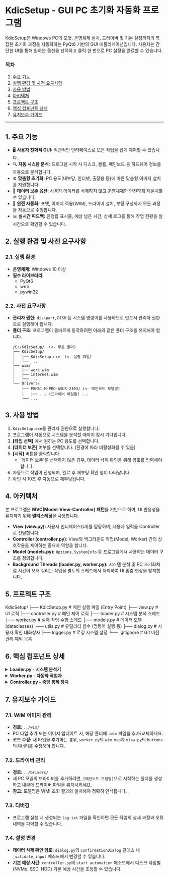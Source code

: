 # KdicSetup - GUI PC 초기화 자동화 프로그램

KdicSetup은 Windows PC의 포맷, 운영체제 설치, 드라이버 및 기본 설정까지의 복잡한 초기화 과정을 자동화하는 PyQt6 기반의 GUI 애플리케이션입니다. 사용자는 간단한 UI를 통해 원하는 옵션을 선택하고 클릭 한 번으로 PC 설정을 완료할 수 있습니다.

### 목차
1. [주요 기능](#1-주요-기능)
2. [실행 환경 및 사전 요구사항](#2-실행-환경-및-사전-요구사항)
3. [사용 방법](#3-사용-방법)
4. [아키텍처](#4-아키텍처)
5. [프로젝트 구조](#5-프로젝트-구조)
6. [핵심 컴포넌트 상세](#6-핵심-컴포넌트-상세)
7. [유지보수 가이드](#7-유지보수-가이드)

---

## 1. 주요 기능
* 🖥️ **사용자 친화적 GUI:** 직관적인 인터페이스로 모든 작업을 쉽게 제어할 수 있습니다.
* 🔍 **자동 시스템 분석:** 프로그램 시작 시 디스크, 볼륨, 메인보드 등 하드웨어 정보를 자동으로 분석합니다.
* ⚙️ **맞춤형 초기화:** PC 용도(내부망, 인터넷, 출장용 등)에 따른 맞춤형 이미지 설치를 지원합니다.
* 💾 **데이터 보존 옵션:** 사용자 데이터를 삭제하지 않고 운영체제만 안전하게 재설치할 수 있습니다.
* 🚀 **완전 자동화:** 포맷, 이미지 적용(WIM), 드라이버 설치, 부팅 구성까지 모든 과정을 자동으로 수행합니다.
* 📊 **실시간 피드백:** 진행률 표시줄, 예상 남은 시간, 상세 로그를 통해 작업 현황을 실시간으로 확인할 수 있습니다.

## 2. 실행 환경 및 사전 요구사항
### 2.1. 실행 환경
* **운영체제:** Windows 10 이상
* **필수 라이브러리:**
    * PyQt6
    * wmi
    * pywin32

### 2.2. 사전 요구사항
* **관리자 권한:** `diskpart`, `DISM` 등 시스템 명령어를 사용하므로 반드시 관리자 권한으로 실행해야 합니다.
* **폴더 구조:** 프로그램이 올바르게 동작하려면 아래와 같은 폴더 구조를 유지해야 합니다.
    ```
    /C:/KdicSetup/  (<- 루트 폴더)
    ├── KdicSetup/
    │   ├── KdicSetup.exe  (<- 실행 파일)
    │   └── ...
    ├── wim/
    │   ├── work.wim
    │   ├── internet.wim
    │   └── ...
    └── Drivers/
        ├── P8H61-M-PRO-ASUS-2103/ (<- 메인보드 모델명)
        │   ├── ... (드라이버 파일들) ...
        └── ...
    ```

## 3. 사용 방법
1. `KdicSetup.exe`를 관리자 권한으로 실행합니다.
2. 프로그램이 자동으로 시스템을 분석할 때까지 잠시 기다립니다.
3. **[타입 선택]** 에서 원하는 PC 용도를 선택합니다.
4. **[데이터 보존]** 여부를 선택합니다. (환경에 따라 비활성화될 수 있음)
5. **[시작]** 버튼을 클릭합니다.
    * '데이터 보존'을 선택하지 않은 경우, 데이터 삭제 확인을 위해 암호를 입력해야 합니다.
6. 자동으로 작업이 진행되며, 완료 후 재부팅 확인 창이 나타납니다.
7. 확인 시 10초 후 자동으로 재부팅됩니다.

## 4. 아키텍처
본 프로그램은 **MVC(Model-View-Controller) 패턴**을 기반으로 하며, UI 반응성을 유지하기 위해 **멀티스레딩**을 사용합니다.

* **View (view.py):** 사용자 인터페이스(UI)를 담당하며, 사용자 입력을 Controller로 전달합니다.
* **Controller (controller.py):** View와 백그라운드 작업(Model, Worker) 간의 상호작용을 제어하는 중재자 역할을 합니다.
* **Model (models.py):** `Options`, `SystemInfo` 등 프로그램에서 사용하는 데이터 구조를 정의합니다.
* **Background Threads (loader.py, worker.py):** 시스템 분석 및 PC 초기화처럼 시간이 오래 걸리는 작업을 별도의 스레드에서 처리하여 UI 멈춤 현상을 방지합니다.

## 5. 프로젝트 구조

KdicSetup/
├── KdicSetup.py         # 메인 실행 파일 (Entry Point)
├── view.py              # UI 로직
├── controller.py        # 메인 제어 로직
├── loader.py            # 시스템 분석 스레드
├── worker.py            # 실제 작업 수행 스레드
├── models.py            # 데이터 모델 (dataclasses)
├── utils.py             # 유틸리티 함수 (명령어 실행 등)
├── dialog.py            # 사용자 확인 대화상자
├── logger.py            # 로깅 시스템 설정
└── .gitignore           # Git 버전 관리 제외 목록


## 6. 핵심 컴포넌트 상세
<details>
    <summary><b>Loader.py - 시스템 분석기</b></summary>
    <ul>
        <li><code>diskpart</code> 명령으로 디스크 및 볼륨 정보를 수집합니다.</li>
        <li>USB 디스크를 제외하고, 폴더 구조를 기반으로 System, Data, Boot 볼륨을 자동으로 분류합니다.</li>
        <li>WMI를 통해 메인보드 모델명을 조회하고, <code>../Drivers/</code> 에서 일치하는 드라이버 폴더 경로를 찾습니다.</li>
        <li>분석된 모든 정보를 <code>SystemInfo</code> 객체에 담아 Controller로 전달합니다.</li>
    </ul>
</details>
<details>
    <summary><b>Worker.py - 자동화 작업자</b></summary>
    <ul>
        <li>사용자 옵션에 따라 <code>diskpart</code> 스크립트를 동적으로 생성하여 디스크 포맷 및 파티션 생성을 수행합니다.</li>
        <li><code>DISM</code> 명령으로 선택된 WIM 이미지를 OS 파티션에 적용하고, 드라이버를 통합 설치합니다.</li>
        <li><code>robocopy</code>를 이용해 사용자 폴더 등 기타 설정 파일들을 복원합니다.</li>
        <li><code>bcdboot</code>, <code>bcdedit</code> 명령으로 UEFI 부팅 정보를 구성합니다.</li>
    </ul>
</details>
<details>
    <summary><b>Controller.py - 중앙 통제 장치</b></summary>
    <ul>
        <li>View로부터의 사용자 입력(시그널)을 받아 Loader나 Worker 스레드를 시작/중지시킵니다.</li>
        <li>Loader와 Worker로부터 진행률, 로그, 완료/오류 상태를 받아 View에 업데이트합니다.</li>
        <li>작업 완료 후 실제 소요 시간을 파일에 저장하여 다음 실행 시 '예상 남은 시간'의 정확도를 높입니다.</li>
    </ul>
</details>

## 7. 유지보수 가이드
### 7.1. WIM 이미지 관리
* **경로:** `../wim/`
* PC 타입 추가 또는 이미지 업데이트 시, 해당 폴더에 `.wim` 파일을 추가/교체하세요.
* **코드 수정:** 새 타입을 추가하는 경우, `worker.py`의 `wim_map`과 `view.py`의 `buttons` 딕셔너리를 수정해야 합니다.

### 7.2. 드라이버 관리
* **경로:** `../Drivers/`
* 새 PC 모델의 드라이버를 추가하려면, `[메인보드 모델명]`으로 시작하는 폴더를 생성하고 내부에 드라이버 파일을 위치시키세요.
* **참고:** 모델명은 WMI 조회 결과와 일치해야 정확히 인식됩니다.

### 7.3. 디버깅
* 프로그램 실행 시 생성되는 `log.txt` 파일을 확인하면 모든 작업의 상세 과정과 오류 내역을 파악할 수 있습니다.

### 7.4. 설정 변경
* **데이터 삭제 확인 암호:** `dialog.py`의 `ConfirmationDialog` 클래스 내 `_validate_input` 메소드에서 변경할 수 있습니다.
* **기본 예상 시간:** `controller.py`의 `start_automation` 메소드에서 디스크 타입별(NVMe, SSD, HDD) 기본 예상 시간을 조정할 수 있습니다.
